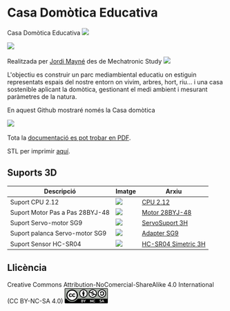 # Casa Domòtica Educativa

Casa Domòtica Educativa <img src="Smart-Home/UnderConstruction.png" width="50" />

<img src="Smart-Home/IMG_20200816_234822_996.jpg" width="200" />

Realitzada per [Jordi Mayné](https://github.com/maynej) des de Mechatronic Study <img src="Smart-Home/imatges/Logo3senseFons.png" width="50" />

L'objectiu es construir un parc mediambiental educatiu on estiguin representats espais del nostre entorn on vivim, arbres, hort, riu... i una casa sostenible aplicant la domòtica, gestionant el medi ambient i mesurant paràmetres de la natura.

En aquest Github mostraré només la Casa domòtica

<img src="Smart-Home/imatges/MVIMG_20220114_194909_492.jpg" width="200" />

Tota la [documentació es pot trobar en PDF](https://github.com/maynej/Smart-Home/tree/main/Doc).

STL per imprimir [aquí](https://github.com/maynej/Smart-Home/STL).

## Suports 3D
  
Descripció         | Imatge          | Arxiu         
------------- | ------------- | ------------- 
Suport CPU 2.12 |![](ImatgesEscornabot/CPUEscornaStemfie.png) | [CPU 2.12](STL/CPUEscornaStemfie.stl)
Suport Motor Pas a Pas 28BYJ-48 |![](ImatgesEscornabot/28BYJ-48.png) |[Motor 28BYJ-48](STL/28BYJ-48_MountingEscornabot2.stl)
Suport Servo-motor SG9 |![](ImatgesEscornabot/ServoMotor.png) | [ServoSuport 3H](STL/ServoSuport3HStemfie.stl)
Suport palanca Servo-motor SG9 |![](ImatgesEscornabot/Adapter.png) |[Adapter SG9](STL/Servo9GAdapter_Stemfie.stl)
Suport Sensor HC-SR04 |![](ImatgesEscornabot/SensorDistancia.png) | [HC-SR04 Simetric 3H](STL/SensorAsimetric3H_Stemfie.stl) 

## Llicència

Creative Commons Attribution-NoComercial-ShareAlike 4.0 International (CC BY-NC-SA 4.0)  <img src="Imatges/CC.png" width="100" />

